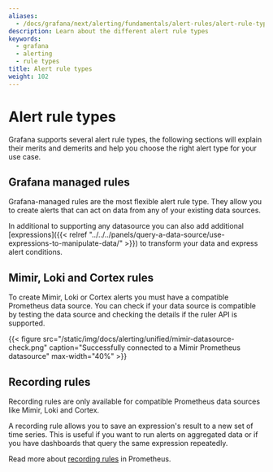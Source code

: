 ```yaml
---
aliases:
  - /docs/grafana/next/alerting/fundamentals/alert-rules/alert-rule-types/
description: Learn about the different alert rule types
keywords:
  - grafana
  - alerting
  - rule types
title: Alert rule types
weight: 102
---
```


# Alert rule types

Grafana supports several alert rule types, the following sections will explain their merits and demerits and help you choose the right alert type for your use case.

## Grafana managed rules

Grafana-managed rules are the most flexible alert rule type. They allow you to create alerts that can act on data from any of your existing data sources.

In additional to supporting any datasource you can also add additional [expressions]({{< relref "../../../panels/query-a-data-source/use-expressions-to-manipulate-data/" >}}) to transform your data and express alert conditions.

## Mimir, Loki and Cortex rules

To create Mimir, Loki or Cortex alerts you must have a compatible Prometheus data source. You can check if your data source is compatible by testing the data source and checking the details if the ruler API is supported.

{{< figure src="/static/img/docs/alerting/unified/mimir-datasource-check.png" caption="Successfully connected to a Mimir Prometheus datasource" max-width="40%" >}}

## Recording rules

Recording rules are only available for compatible Prometheus data sources like Mimir, Loki and Cortex.

A recording rule allows you to save an expression's result to a new set of time series. This is useful if you want to run alerts on aggregated data or if you have dashboards that query the same expression repeatedly.

Read more about [recording rules](https://prometheus.io/docs/prometheus/latest/configuration/recording_rules/) in Prometheus.

